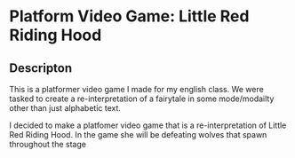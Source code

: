 # Platform Video Game: Little Red Riding Hood
## Descripton
This is a platformer video game I made for my english class. We were tasked to create a re-interpretation of a fairytale in some mode/modailty other than just alphabetic text.

I decided to make a platfomer video game that is a re-interpretation of Little Red Riding Hood. In the game she will be defeating wolves that spawn throughout the stage

